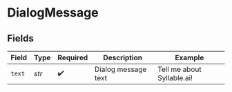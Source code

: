 # DialogMessage


## Fields

| Field                      | Type                       | Required                   | Description                | Example                    |
| -------------------------- | -------------------------- | -------------------------- | -------------------------- | -------------------------- |
| `text`                     | *str*                      | :heavy_check_mark:         | Dialog message text        | Tell me about Syllable.ai! |